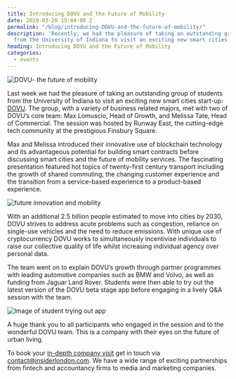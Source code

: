 ```yaml
---
title: Introducing DOVU and the Future of Mobility
date: 2019-03-20 15:04:00 Z
permalink: "/blog/introducing-DOVU-and-the-future-of-mobility/"
description: 'Recently, we had the pleasure of taking an outstanding group of students
  from the University of Indiana to visit an exciting new smart cities start-up: Dovu. '
heading: Introducing DOVU and the Future of Mobility
categories:
  - events
---
```


![DOVU- the future of mobility](/uploads/DSC02301-DOVU.jpg)



Last week we had the pleasure of taking an outstanding group of students from the University of Indiana to visit an exciting new smart cities start-up: [DOVU](https://dovu.io/). The group, with a variety of business related majors, met with two of DOVU’s core team: Max Lomuscio, Head of Growth, and Melissa Tate, Head of Commercial. The session was hosted by Runway East, the cutting-edge tech community at the prestigious Finsbury Square.



Max and Melissa introduced their innovative use of blockchain technology and its advantageous potential for building smart contracts before discussing smart cities and the future of mobility services. The fascinating presentation featured hot topics of twenty-first century transport including the growth of shared commuting, the changing customer experience and the transition from a service-based experience to a product-based experience.  



![future innovation and mobility](/uploads/DSC02302-DOVU.jpg)



With an additional 2.5 billion people estimated to move into cities by 2030, DOVU strives to address acute problems such as congestion, reliance on single-use vehicles and the need to reduce emissions. With unique use of cryptocurrency DOVU works to simultaneously incentivise individuals to raise our collective quality of life whilst increasing individual agency over personal data.



The team went on to explain DOVU’s growth through partner programmes with leading automotive companies such as BMW and Volvo, as well as funding from Jaguar Land Rover. Students were then able to try out the latest version of the DOVU beta stage app before engaging in a lively Q&A session with the team.  



![Image of student trying out app](/uploads/DSC02313-DOVU.jpg)





A huge thank you to all participants who engaged in the session and to the wonderful DOVU team. This is a company with their eyes on the future of urban living.  



To book your [in-depth company visit](https://www.insiderlondon.com/london/company-visits/) get in touch via [contact@insiderlondon.com](mailto:contact@insiderlondon.com). We have a wide range of exciting partnerships from fintech and accountancy firms to media and marketing companies.  
